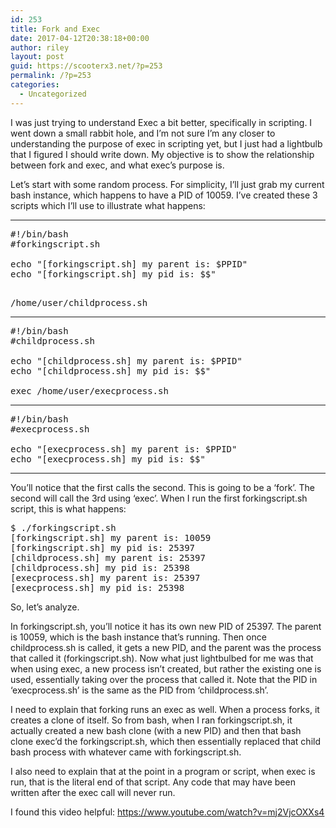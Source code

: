 ```yaml
---
id: 253
title: Fork and Exec
date: 2017-04-12T20:38:18+00:00
author: riley
layout: post
guid: https://scooterx3.net/?p=253
permalink: /?p=253
categories:
  - Uncategorized
---
```

I was just trying to understand Exec a bit better, specifically in scripting. I went down a small rabbit hole, and I&#8217;m not sure I&#8217;m any closer to understanding the purpose of exec in scripting yet, but I just had a lightbulb that I figured I should write down. My objective is to show the relationship between fork and exec, and what exec&#8217;s purpose is.

Let&#8217;s start with some random process. For simplicity, I&#8217;ll just grab my current bash instance, which happens to have a PID of 10059. I&#8217;ve created these 3 scripts which I&#8217;ll use to illustrate what happens:

* * *

<pre>#!/bin/bash
#forkingscript.sh

echo "[forkingscript.sh] my parent is: $PPID"
echo "[forkingscript.sh] my pid is: $$"

</pre>

<pre>/home/user/childprocess.sh</pre>

* * *

<pre>#!/bin/bash
#childprocess.sh

echo "[childprocess.sh] my parent is: $PPID"
echo "[childprocess.sh] my pid is: $$"

exec /home/user/execprocess.sh</pre>

* * *

<pre>#!/bin/bash
#execprocess.sh

echo "[execprocess.sh] my parent is: $PPID"
echo "[execprocess.sh] my pid is: $$"</pre>

* * *

You&#8217;ll notice that the first calls the second. This is going to be a &#8216;fork&#8217;. The second will call the 3rd using &#8216;exec&#8217;. When I run the first forkingscript.sh script, this is what happens:

<pre>$ ./forkingscript.sh 
[forkingscript.sh] my parent is: 10059
[forkingscript.sh] my pid is: 25397
[childprocess.sh] my parent is: 25397
[childprocess.sh] my pid is: 25398
[execprocess.sh] my parent is: 25397
[execprocess.sh] my pid is: 25398</pre>

So, let&#8217;s analyze.

In forkingscript.sh, you&#8217;ll notice it has its own new PID of 25397. The parent is 10059, which is the bash instance that&#8217;s running. Then once childprocess.sh is called, it gets a new PID, and the parent was the process that called it (forkingscript.sh). Now what just lightbulbed for me was that when using exec, a new process isn&#8217;t created, but rather the existing one is used, essentially taking over the process that called it. Note that the PID in &#8216;execprocess.sh&#8217; is the same as the PID from &#8216;childprocess.sh&#8217;.

I need to explain that forking runs an exec as well. When a process forks, it creates a clone of itself. So from bash, when I ran forkingscript.sh, it actually created a new bash clone (with a new PID) and then that bash clone exec&#8217;d the forkingscript.sh, which then essentially replaced that child bash process with whatever came with forkingscript.sh.

I also need to explain that at the point in a program or script, when exec is run, that is the literal end of that script. Any code that may have been written after the exec call will never run.

I found this video helpful: https://www.youtube.com/watch?v=mj2VjcOXXs4